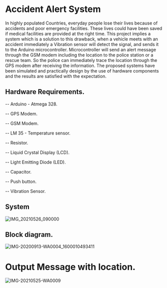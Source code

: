 
# Accident Alert System

<p>In highly populated Countries, everyday people lose their lives because of accidents and poor
emergency facilities. These lives could have been saved if medical facilities are provided at the
right time. This project implies a system which is a solution to this drawback, when a vehicle
meets with an accident immediately a Vibration sensor will detect the signal, and sends it to
the Arduino microcontroller. Microcontroller will send an alert message through the GSM
modem including the location to the police station or a rescue team. So the police can
immediately trace the location through the GPS modem after receiving the information. The
proposed systems have been simulated and practically design by the use of hardware
components and the results are satisfied with the expectation.</p>

## Hardware Requirements.
-- Arduino - Atmega 328.

-- GPS Modem.

-- GSM Modem.

-- LM 35 - Temperature sensor.

-- Resistor.

-- Liquid Crystal Display (LCD).

-- Light Emitting Diode (LED).

-- Capacitor.

-- Push button.

-- Vibration Sensor.

## System

![IMG_20210526_090000](https://user-images.githubusercontent.com/81873172/119603285-82e61800-be0a-11eb-9020-cbc32c4538c8.jpg)

## Block diagram.

![IMG-20200913-WA0004_1600010493411](https://user-images.githubusercontent.com/81873172/119603290-84afdb80-be0a-11eb-86b9-22ceb42fc164.jpg)

# Output Message with location.

![IMG-20210525-WA0009](https://user-images.githubusercontent.com/81873172/119603292-85487200-be0a-11eb-801f-23df34576677.jpg)
